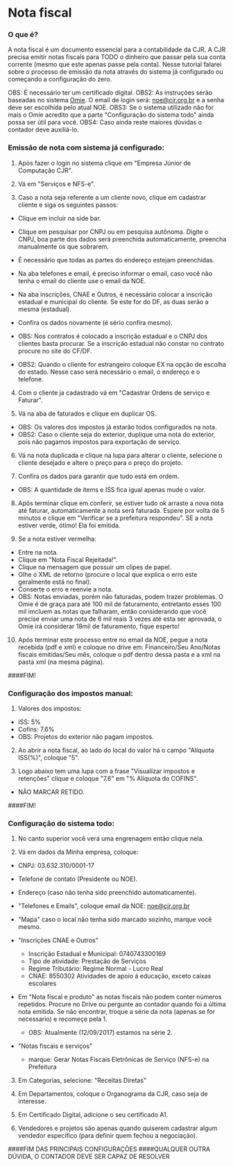# Nota fiscal

### O que é?
A nota fiscal é um documento essencial para a contabilidade da CJR. A CJR precisa emitir notas fiscais para TODO o dinheiro que passar pela sua conta corrente (mesmo que este apenas passe pela conta). Nesse tutorial falarei sobre o processo de emissão da nota através do sistema já configurado ou começando a configuração do zero.

OBS: É necessário ter um certificado digital.
OBS2: As instruções serão baseadas no sistema [Omie](https://app.omie.com.br/login/). O email de login será: noe@cjr.org.br e a senha deve ser escolhida pelo atual NOE.
OBS3: Se o sistema utilizado não for mais o Omie acredito que a parte "Configuração do sistema todo" ainda possa ser útil para você.
OBS4: Caso ainda reste maiores dúvidas o contador deve auxiliá-lo.

### Emissão de nota com  sistema já configurado:
1) Após fazer o login no sistema clique em "Empresa Júnior de Computação CJR".

2) Vá em "Serviços e NFS-e".

3) Caso a nota seja referente a um cliente novo, clique em cadastrar cliente e siga os seguintes passos:

- Clique em incluir na side bar.
- Clique em pesquisar por CNPJ ou em pesquisa autônoma. Digite o CNPJ, boa parte dos dados será preenchida automaticamente, preencha manualmente os que sobrarem.
- É necessário que todas as partes do endereço estejam preenchidas.
- Na aba telefones e email, é preciso informar o email, caso você não tenha o email do cliente use o email da NOE.
- Na aba inscrições, CNAE e Outros, é necessário colocar a inscrição estadual e municipal do cliente. Se este for do DF, as duas serão a mesma (estadual).
- Confira os dados novamente (é sério confira mesmo).
- OBS: Nos contratos é colocado a inscrição estadual e o CNPJ dos clientes basta procurar. Se a inscrição estadual não constar no contrato procure no site do CF/DF.

- OBS2: Quando o cliente for estrangeiro coloque EX na opção de escolha do estado. Nesse caso será necessário o email, o endereço e o telefone.

4) Com o cliente ja cadastrado vá em "Cadastrar Ordens de serviço e Faturar".

5) Vá na aba de faturados e clique em duplicar OS.
- OBS: Os valores dos impostos já estarão todos configurados na nota.
- OBS2: Caso o cliente seja do exterior, duplique uma nota do exterior, pois não pagamos impostos para exportação de serviço. 

6) Vá na nota duplicada e clique na lupa para alterar o cliente, selecione o cliente desejado e altere o preço para o preço do projeto.

7) Confira os dados para garantir que tudo está em ordem.
- OBS: A quantidade de items e ISS fica igual apenas mude o valor.

8) Após terminar clique em conferir, se estiver tudo ok arraste a nova nota até faturar, automaticamente a nota será faturada. Espere por volta de 5 minutos e clique em "Verificar se a prefeitura respondeu". SE a nota estiver verde, ótimo! Ela foi emitida.

9) Se a nota estiver vermelha:
- Entre na nota.
- Clique em "Nota Fiscal Rejeitada!".
- Clique na mensagem que possuir um clipes de papel.
- Olhe o XML de retorno (procure o local que explica o erro este geralmente está no final).
- Conserte o erro e reenvie a nota.
- OBS: Notas enviadas, porém não faturadas, podem trazer problemas. O Omie é de graça para até 100 mil de faturamento, entretanto esses 100 mil imcluem as notas que falharam, então considerando que você precise enviar uma nota de 6 mil reais 3 vezes até esta ser aprovada, o Omie irá considerar 18mil de faturamento, fique esperto!

10) Após terminar este processo entre no email da NOE, pegue a nota recebida (pdf e xml) e coloque no drive em:
Financeiro/Seu Ano/Notas fiscais emitidas/Seu mês, coloque o pdf dentro dessa pasta e a xml na pasta xml (na mesma página).

####FIM!

### Configuração dos impostos manual:

1) Valores dos impostos:
- ISS: 5%
- Cofins: 7.6%
- OBS: Projetos do exterior não pagam impostos.

2) Ao abrir a nota fiscal, ao lado do local do valor há o campo "Alíquota ISS(%)", coloque "5".

3) Logo abaixo tem uma lupa com a frase "Visualizar impostos e retenções" clique e coloque "7.6" em "% Alíquota do COFINS".
- NÃO MARCAR RETIDO.

####FIM!


### Configuração do sistema todo:

1) No canto superior você verá uma engrenagem então clique nela.

2) Vá em dados da Minha empresa, coloque:
- CNPJ: 03.632.310/0001-17
- Telefone de contato (Presidente ou NOE).
- Endereço (caso não tenha sido preenchido automaticamente).
- "Telefones e Emails", coloque email da NOE: noe@cjr.org.br
- "Mapa" caso o local não tenha sido marcado sozinho, marque você mesmo.
- "Inscrições CNAE e Outros"
	- Inscrição Estadual e Municipal: 0740743300169
	- Tipo de atividade: Prestação de Serviços
	- Regime Tributário: Regime Normal - Lucro Real
	- CNAE: 8550302 Atividades de apoio á educação, exceto caixas escolares

- Em "Nota fiscal e produto" as notas fiscais não podem conter números repetidos. Procure no Drive ou pergunte ao contador quando foi a última nota emitida. Se não encontrar, troque a série da nota (apenas se for necessario) e recomeçe pela 1.
	- OBS: Atualmente (12/09/2017) estamos na série 2.

- "Notas fiscais e serviços"
	- marque: Gerar Notas Fiscais Eletrônicas de Serviço (NFS-e) na Prefeitura

3) Em Categorias, selecione: "Receitas Diretas"

4) Em Departamentos, coloque o Organograma da CJR, caso seja de interesse.

5) Em Certificado Digital, adicione o seu certificado A1.

6) Vendedores e projetos são apenas quando quiserem cadastrar algum vendedor específico (para definir quem fechou a negociação).

####FIM DAS PRINCIPAIS CONFIGURAÇÕES
####QUALQUER OUTRA DÚVIDA, O CONTADOR DEVE SER CAPAZ DE RESOLVER
